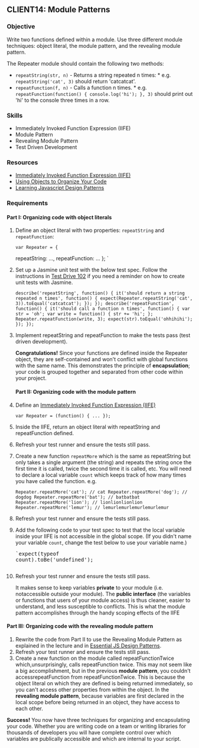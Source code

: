 ## CLIENT14: Module Patterns

### Objective

Write two functions defined within a module. Use three different module techniques: 
object literal, the module pattern, and the revealing module pattern.

The Repeater module should contain the following two methods:

*   `repeatString(str, n)` - Returns a string repeated n times:
        *   e.g. `repeatString('cat', 3)` should return 'catcatcat'.
*   `repeatFunction(f, n)` - Calls a function n times.
        *   e.g. `repeatFunction(function() { console.log('hi'); }, 3)`
should print out 'hi' to the console three times in a row.

### Skills

*   Immediately Invoked Function Expression (IIFE)
*   Module Pattern
*   Revealing Module Pattern
*   Test Driven Development

### Resources

*   [Immediately Invoked Function Expression (IIFE)](http://benalman.com/news/2010/11/immediately-invoked-function-expression/)
*   [Using Objects to Organize Your Code](http://rmurphey.com/blog/2009/10/15/using-objects-to-organize-your-code/)
*   [Learning Javascript Design Patterns](http://addyosmani.com/resources/essentialjsdesignpatterns/book/)

### Requirements

#### Part I: Organizing code with object literals

1.  Define an object literal with two properties: `repeatString` and `repeatFunction`:

        var Repeater = {
     repeatString: ...,
     repeatFunction: ...
    };
    `</pre>
2.  Set up a Jasmine unit test with the below test spec. Follow the instructions in [Test Drive 102](/exercises/client-js/test-drive-102) if you need a reminder on how to create unit tests with Jasmine.<pre>`describe('repeatString', function() {
     it('should return a string repeated n times', function() {
      expect(Repeater.repeatString('cat', 3)).toEqual('catcatcat');
     });
    });
    describe('repeatFunction', function() {
     it('should call a function n times', function() {
      var str = 'oh';
      var write = function() { str += 'hi'; };
      Repeater.repeatFunction(write, 3);
      expect(str).toEqual('ohhihihi');
     });
    });
    `</pre>
3.  Implement repeatString and repeatFunction to make the tests pass (test driven development).

    **Congratulations!** Since your functions are defined inside the Repeater object, they are
    self-contained and won't conflict with global functions with the same name. This demonstrates
    the principle of **encapsulation**; your code is grouped together and separated from
    other code within your project.

    </div><div class="part">

    #### Part II: Organizing code with the module pattern

1.  Define an [Immediately Invoked Function Expression (IIFE)](http://benalman.com/news/2010/11/immediately-invoked-function-expression/)<pre>`var Repeater = (function() {
     ...
    });`</pre>
2.  Inside the IIFE, return an object literal with repeatString and repeatFunction defined.
3.  Refresh your test runner and ensure the tests still pass.
4.  Create a new function `repeatMore` which is the same as repeatString
    but only takes a single argument (the string) and repeats the string once the first time
    it is called, twice the second time it is called, etc.
    You will need to declare a local variable `count` which keeps track of how
    many times you have called the function.
    e.g.<pre>`Repeater.repeatMore('cat'); // cat
    Repeater.repeatMore('dog'); // dogdog
    Repeater.repeatMore('bat'); // batbatbat
    Repeater.repeatMore('lion'); // lionlionlionlion
    Repeater.repeatMore('lemur'); // lemurlemurlemurlemurlemur
    `</pre>
5.  Refresh your test runner and ensure the tests still pass.
6.  Add the following code to your test spec to test that the local variable inside your    IIFE is not accessible in the global scope. (If you didn't name your    variable `count`, change the test below to use your variable name.)<pre>`expect(typeof count).toBe('undefined');

7.  Refresh your test runner and ensure the tests still pass.

    It makes sense to keep variables **private** to your module (i.e. notaccessible outside your module).
The **public interface** (the variables or functions that users
of your module access) is thus cleaner, easier to understand,
and less susceptible to conflicts. This is what the module pattern accomplishes
through the handy scoping effects of the IIFE

#### Part III: Organizing code with the revealing module pattern

1.  Rewrite the code from Part II to use the Revealing Module Pattern as explained in
the lecture and in [Essential JS Design Patterns](http://addyosmani.com/resources/essentialjsdesignpatterns/book/#revealingmodulepatternjavascript).
2.  Refresh your test runner and ensure the tests still pass.
3.  Create a new function on the module called repeatFunctionTwice which,unsurprisingly, calls repeatFunction twice.
    This may not seem like a big
accomplishment, but in the previous **module pattern**, you couldn't accessrepeatFunction from repeatFunctionTwice. This is because the object
literal on which they are defined is being returned immediately, so you can't access
other properties from within the object. In the **revealing module pattern**, because variables
are first declared in the local scope before being returned in an object, they have access
to each other.

**Success!** You now have three techniques for organizing and encapsulating your code.
Whether you are writing code on a team or writing libraries for thousands of developers
you will have complete control over which variables are publically accessible and which are
internal to your script.
